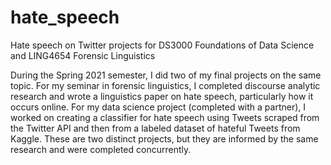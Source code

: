 # hate_speech
Hate speech on Twitter projects for DS3000 Foundations of Data Science and LING4654 Forensic Linguistics

During the Spring 2021 semester, I did two of my final projects on the same topic. For my seminar in forensic linguistics, I completed discourse analytic research and wrote a linguistics paper on hate speech, particularly how it occurs online. For my data science project (completed with a partner), I worked on creating a classifier for hate speech using Tweets scraped from the Twitter API and then from a labeled dataset of hateful Tweets from Kaggle. These are two distinct projects, but they are informed by the same research and were completed concurrently.



